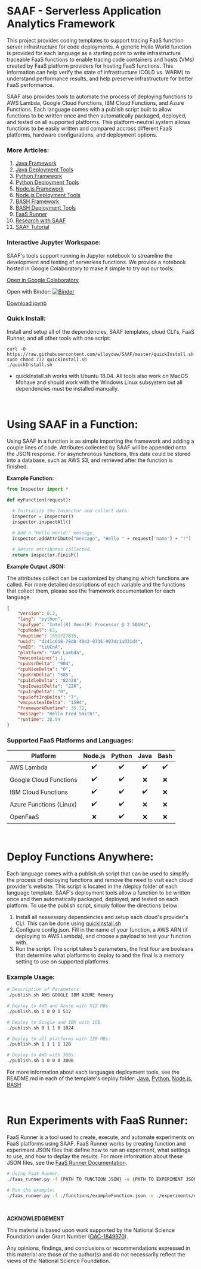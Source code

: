 # SAAF - Serverless Application Analytics Framework

This project provides coding templates to support tracing FaaS function server infrastructure for code deployments.
A generic Hello World function is provided for each language as a starting point to write infrastructure traceable FaaS functions to enable tracing code containers and hosts (VMs) created by FaaS platform providers for hosting FaaS functions.  This information can help verify the state of infrastructure (COLD vs. WARM) to understand performance results, and help preserve infrastructure for better FaaS performance.

SAAF also provides tools to automate the process of deploying functions to AWS Lambda, Google Cloud Functions, IBM Cloud Functions, and Azure Functions. Each language comes with a publish script built to allow functions to be written once and then automatically packaged, deployed, and tested on all supported platforms. This platform-neutral system allows functions to be easily written and compared accross different FaaS platforms, hardware configurations, and deployment options.

### More Articles:

1. [Java Framework](./java_template/)
2. [Java Deployment Tools](./java_template/deploy/)
3. [Python Framework](./python_template/)
4. [Python Deployment Tools](./python_template/deploy/)
5. [Node.js Framework](./nodejs_template/)
6. [Node.js Deployment Tools](./nodejs_template/deploy/)
7. [BASH Framework](./bash_template/)
8. [BASH Deployment Tools](./bash_template/deploy/)
9. [FaaS Runner](./test/)
10. [Research with SAAF](./research.md)
11. [SAAF Tutorial](./tutorial/)

### Interactive Jupyter Workspace:

SAAF's tools support running in Jupyter notebook to streamline the development and testing of serverless functions. We provide a notebook hosted in Google Colaboratory to make it simple to try out our tools:

[Open in Google Colaboratory](https://colab.research.google.com/drive/1RL_rt7Z43dFrpWVcocaZz-UgpdHoGA99?usp=sharing)

Open with Binder: [![Binder](https://mybinder.org/badge_logo.svg)](https://mybinder.org/v2/gh/wlloyduw/SAAF/HEAD?labpath=jupyter_workspace%2Ftutorial_workspace.ipynb)

[Download ipynb](https://raw.githubusercontent.com/wlloyduw/SAAF/master/jupyter_workspace/tutorial_workspace.ipynb)

### Quick Install:

Install and setup all of the dependencies, SAAF templates, cloud CLI's, FaaS Runner, and all other tools with one script:
```
curl -O https://raw.githubusercontent.com/wlloyduw/SAAF/master/quickInstall.sh
sudo chmod 777 quickInstall.sh
./quickInstall.sh
```
* quickInstall.sh works with Ubuntu 18.04. All tools also work on MacOS Mohave and should work with the Windows Linux subsystem but all dependencies must be installed manually.

&nbsp;

# Using SAAF in a Function:

Using SAAF in a function is as simple importing the framework and adding a couple lines of code. Attributes collected by SAAF will be appended onto the JSON response. For asynchronous functions, this data could be stored into a database, such as AWS S3, and retrieved after the function is finished.

**Example Function:**

```python
from Inspector import *

def myFunction(request):
  
  # Initialize the Inspector and collect data.
  inspector = Inspector()
  inspector.inspectAll()

  # Add a "Hello World!" message.
  inspector.addAttribute("message", "Hello " + request['name'] + "!")

  # Return attributes collected.
  return inspector.finish()
```

**Example Output JSON:**

The attributes collect can be customized by changing which functions are called. For more detailed descriptions of each variable and the functions that collect them, please see the framework documentation for each language.

```json
{
	"version": 0.2,
	"lang": "python",
	"cpuType": "Intel(R) Xeon(R) Processor @ 2.50GHz",
	"cpuModel": 63,
	"vmuptime": 1551727835,
	"uuid": "d241c618-78d8-48e2-9736-997dc1a931d4",
	"vmID": "tiUCnA",
	"platform": "AWS Lambda",
	"newcontainer": 1,
	"cpuUsrDelta": "904",
	"cpuNiceDelta": "0",
	"cpuKrnDelta": "585",
	"cpuIdleDelta": "82428",
	"cpuIowaitDelta": "226",
	"cpuIrqDelta": "0",
	"cpuSoftIrqDelta": "7",
	"vmcpustealDelta": "1594",
	"frameworkRuntime": 35.72,
	"message": "Hello Fred Smith!",
	"runtime": 38.94
}
```

### Supported FaaS Platforms and Languages:

| **Platform** | **Node.js** | **Python** | **Java** | **Bash** |
| --- | :---: | :---: | :---: | :---: |
| AWS Lambda | ✔️ | ✔️ | ✔️ | ✔️ |
| Google Cloud Functions | ✔️ | ✔️ | ❌ | ❌ |
| IBM Cloud Functions | ✔️ | ✔️ | ✔️ | ❌ |
| Azure Functions (Linux) | ✔️ | ✔️ | ❌ | ❌ |
| OpenFaaS | ❌ | ✔️ | ❌ | ❌ |

&nbsp;

# Deploy Functions Anywhere:

Each language comes with a publish.sh script that can be used to simplify the process of deploying functions and remove the need to visit each cloud provider's website. This script is located in the /deploy folder of each language template. SAAF's deployment tools allow a function to be written once and then automatically packaged, deployed, and tested on each platform. To use the publish script, simply follow the directions below:

1. Install all nessessary dependencies and setup each cloud's provider's CLI.
  This can be done using [quickInstall.sh](./quickInstall.sh)
2. Configure config.json.
  Fill in the name of your function, a AWS ARN (if deploying to AWS Lambda), and choose a payload to test your function with.
3. Run the script. 
  The script takes 5 parameters, the first four are booleans that determine what platforms to deploy to and the final is a memory setting to use on supported platforms.

### Example Usage:
``` bash 
# Description of Parameters
./publish.sh AWS GOOGLE IBM AZURE Memory

# Deploy to AWS and Azure with 512 MBs
./publish.sh 1 0 0 1 512

# Deploy to Google and IBM with 1GB.
./publish.sh 0 1 1 0 1024

# Deploy to all platforms with 128 MBs:
./publish.sh 1 1 1 1 128

# Deploy to AWS with 3GBs:
./publish.sh 1 0 0 0 3008
```

  For more information about each languages deployment tools, see the README.md in each of the template's deploy folder:
[Java](./java_template/deploy), [Python](./python_template/deploy), [Node.js](./nodejs_template/deploy), [BASH](./bash_template/deploy)

&nbsp;

# Run Experiments with FaaS Runner: 

FaaS Runner is a tool used to create, execute, and automate experiments on FaaS platforms using SAAF. FaaS Runner works by creating function and experiment JSON files that define how to run an experiment, what settings to use, and how to deplay the results. For more information about these JSON files, see the [FaaS Runner Documentation](./test/).

``` bash 
# Using FaaS Runner.
./faas_runner.py -f {PATH TO FUNCTION JSON} -e {PATH TO EXPERIMENT JSON} -o {OPTIONAL: OUTPUT PATH}

# Run the example:
./faas_runner.py -f ./functions/exampleFunction.json -e ./experiments/exampleExperiment.json
```

&nbsp;


**ACKNOWLEDGEMENT**

This material is based upon work supported by the National Science Foundation under Grant Number ([OAC-1849970](https://www.nsf.gov/awardsearch/showAward?AWD_ID=1849970&HistoricalAwards=false)).

Any opinions, findings, and conclusions or recommendations expressed in this material are those of the author(s) and do not necessarily reflect the views of the National Science Foundation.
